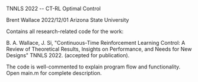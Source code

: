 TNNLS 2022 -- CT-RL Optimal Control


Brent Wallace 2022/12/01 Arizona State University

Contains all research-related code for the work:

B. A. Wallace, J. Si, "Continuous-Time Reinforcement Learning Control: A Review of Theoretical Results, Insights on Performance, and Needs for New Designs" TNNLS 2022. (accepted for publication).

The code is well-commented to explain program flow and functionality. Open main.m for complete description.
